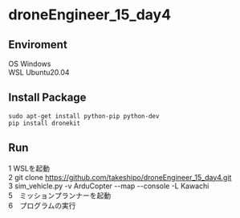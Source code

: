 # droneEngineer_15_day4

## Enviroment
OS Windows  
WSL Ubuntu20.04  

## Install Package
```
sudo apt-get install python-pip python-dev
pip install dronekit
```

## Run  
1  WSLを起動  
2  git clone https://github.com/takeshipo/droneEngineer_15_day4.git  
3  sim_vehicle.py -v ArduCopter --map --console -L Kawachi  
5　ミッションプランナーを起動  
6　プログラムの実行  
